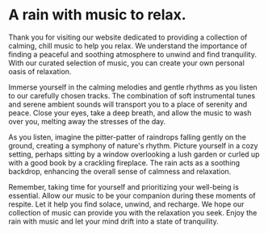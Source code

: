 # A rain with music to relax.

Thank you for visiting our website dedicated to providing a collection of calming, chill music to help you relax. We understand the importance of finding a peaceful and soothing atmosphere to unwind and find tranquility. With our curated selection of music, you can create your own personal oasis of relaxation.

Immerse yourself in the calming melodies and gentle rhythms as you listen to our carefully chosen tracks. The combination of soft instrumental tunes and serene ambient sounds will transport you to a place of serenity and peace. Close your eyes, take a deep breath, and allow the music to wash over you, melting away the stresses of the day.

As you listen, imagine the pitter-patter of raindrops falling gently on the ground, creating a symphony of nature's rhythm. Picture yourself in a cozy setting, perhaps sitting by a window overlooking a lush garden or curled up with a good book by a crackling fireplace. The rain acts as a soothing backdrop, enhancing the overall sense of calmness and relaxation.

Remember, taking time for yourself and prioritizing your well-being is essential. Allow our music to be your companion during these moments of respite. Let it help you find solace, unwind, and recharge. We hope our collection of music can provide you with the relaxation you seek. Enjoy the rain with music and let your mind drift into a state of tranquility.
